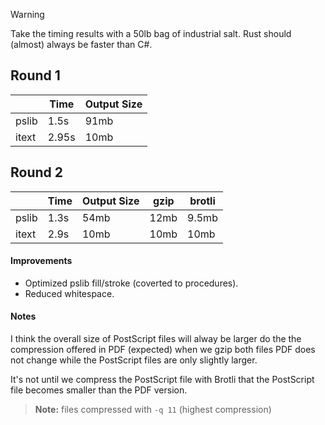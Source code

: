 >[!WARNING]
>Take the timing results with a 50lb bag of industrial salt. Rust should (almost) always be faster than C#.

## Round 1
| | Time | Output Size |
| - | - | - |
| pslib | 1.5s | 91mb |
| itext | 2.95s | 10mb |

## Round 2
| | Time | Output Size | gzip | brotli |
| - | - | - | - | - |
| pslib | 1.3s | 54mb | 12mb | 9.5mb |
| itext | 2.9s | 10mb | 10mb | 10mb |

#### Improvements
- Optimized pslib fill/stroke (coverted to procedures).
- Reduced whitespace.

#### Notes
I think the overall size of PostScript files will alway be larger do the the compression offered in PDF (expected) when we gzip both files PDF does not change while the PostScript files are only slightly larger.

It's not until we compress the PostScript file with Brotli that the PostScript file becomes smaller than the PDF version.

> **Note:** files compressed with `-q 11` (highest compression)
